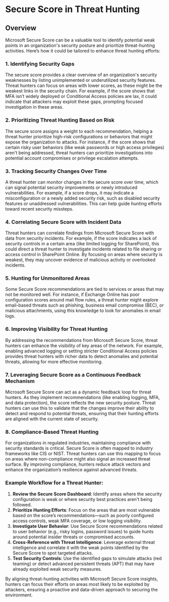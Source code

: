 # Secure Score in Threat Hunting

## Overview

Microsoft Secure Score can be a valuable tool to identify potential weak points in an organization's security posture and prioritize threat-hunting activities. Here’s how it could be tailored to enhance threat hunting efforts:

### 1. **Identifying Security Gaps**

The secure score provides a clear overview of an organization's security weaknesses by listing unimplemented or underutilized security features. Threat hunters can focus on areas with lower scores, as these might be the weakest links in the security chain. For example, if the score shows that MFA isn’t widely deployed or Conditional Access policies are lax, it could indicate that attackers may exploit these gaps, prompting focused investigation in these areas.

### 2. **Prioritizing Threat Hunting Based on Risk**

The secure score assigns a weight to each recommendation, helping a threat hunter prioritize high-risk configurations or behaviors that might expose the organization to attacks. For instance, if the score shows that certain risky user behaviors (like weak passwords or high access privileges) aren't being addressed, threat hunters can prioritize investigations into potential account compromises or privilege escalation attempts.

### 3. **Tracking Security Changes Over Time**

A threat hunter can monitor changes in the secure score over time, which can signal potential security improvements or newly introduced vulnerabilities. For example, if a score drops, it may indicate a misconfiguration or a newly added security risk, such as disabled security features or unaddressed vulnerabilities. This can help guide hunting efforts toward recent security missteps.

### 4. **Correlating Secure Score with Incident Data**

Threat hunters can correlate findings from Microsoft Secure Score with data from security incidents. For example, if the score indicates a lack of security controls in a certain area (like limited logging for SharePoint), this could direct a threat hunter to investigate incidents related to file sharing or access control in SharePoint Online. By focusing on areas where security is weakest, they may uncover evidence of malicious activity or overlooked incidents.

### 5. **Hunting for Unmonitored Areas**

Some Secure Score recommendations are tied to services or areas that may not be monitored well. For instance, if Exchange Online has poor configuration scores around mail flow rules, a threat hunter might explore email-based threats such as phishing, business email compromise (BEC), or malicious attachments, using this knowledge to look for anomalies in email logs.

### 6. **Improving Visibility for Threat Hunting**

By addressing the recommendations from Microsoft Secure Score, threat hunters can enhance the visibility of key areas of the network. For example, enabling advanced logging or setting stricter Conditional Access policies provides threat hunters with richer data to detect anomalies and potential threats, allowing for more effective monitoring.

### 7. **Leveraging Secure Score as a Continuous Feedback Mechanism**

Microsoft Secure Score can act as a dynamic feedback loop for threat hunters. As they implement recommendations (like enabling logging, MFA, and data protection), the score reflects the new security posture. Threat hunters can use this to validate that the changes improve their ability to detect and respond to potential threats, ensuring that their hunting efforts are aligned with the current state of security.

### 8. **Compliance-Based Threat Hunting**

For organizations in regulated industries, maintaining compliance with security standards is critical. Secure Score is often mapped to industry frameworks like CIS or NIST. Threat hunters can use this mapping to focus on areas where non-compliance might also signal an increased threat surface. By improving compliance, hunters reduce attack vectors and enhance the organization’s resilience against advanced threats.

### Example Workflow for a Threat Hunter:

1. **Review the Secure Score Dashboard**: Identify areas where the security configuration is weak or where security best practices aren't being followed.
2. **Prioritize Hunting Efforts**: Focus on the areas that are most vulnerable based on the score’s recommendations—such as poorly configured access controls, weak MFA coverage, or low logging visibility.
3. **Investigate User Behavior**: Use Secure Score recommendations related to user behavior (e.g., risky logins, password issues) to guide hunts around potential insider threats or compromised accounts.
4. **Cross-Reference with Threat Intelligence**: Leverage external threat intelligence and correlate it with the weak points identified by the Secure Score to spot targeted attacks.
5. **Test Security Controls**: Use the identified gaps to simulate attacks (red teaming) or detect advanced persistent threats (APT) that may have already exploited weak security measures.

By aligning threat-hunting activities with Microsoft Secure Score insights, hunters can focus their efforts on areas most likely to be exploited by attackers, ensuring a proactive and data-driven approach to securing the environment.
